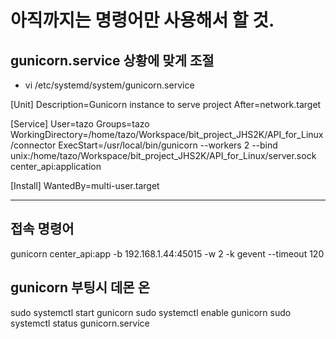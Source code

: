 # 아직까지는 명령어만 사용해서 할 것.

## gunicorn.service 상황에 맞게 조절

- vi /etc/systemd/system/gunicorn.service

[Unit]
Description=Gunicorn instance to serve project
After=network.target

[Service]
User=tazo
Groups=tazo
WorkingDirectory=/home/tazo/Workspace/bit_project_JHS2K/API_for_Linux/connector
ExecStart=/usr/local/bin/gunicorn --workers 2 --bind unix:/home/tazo/Workspace/bit_project_JHS2K/API_for_Linux/server.sock center_api:application

[Install]
WantedBy=multi-user.target

---

## 접속 명령어

gunicorn center_api:app -b 192.168.1.44:45015 -w 2 -k gevent --timeout 120

## gunicorn 부팅시 데몬 온

sudo systemctl start gunicorn
sudo systemctl enable gunicorn
sudo systemctl status gunicorn.service
